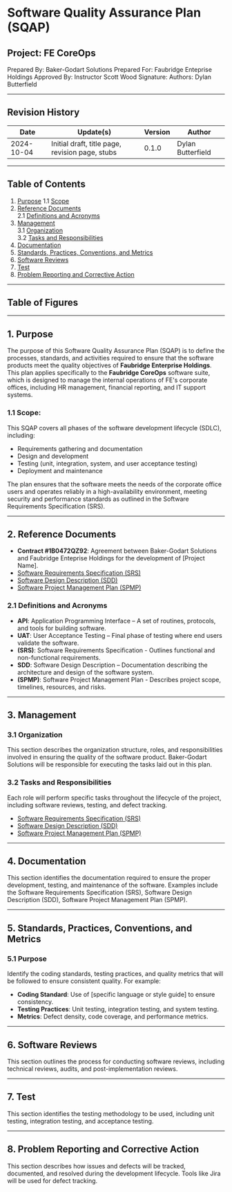 # Software Quality Assurance Plan (SQAP)

## Project: FE CoreOps
Prepared By: Baker-Godart Solutions
Prepared For: Faubridge Enteprise Holdings
Approved By: Instructor Scott Wood
        Signature: 
Authors: Dylan Butterfield

---

## Revision History

| Date       | Update(s)                                    | Version | Author        |
|------------|----------------------------------------------|---------|---------------|
| 2024-10-04 | Initial draft, title page, revision page, stubs | 0.1.0   | Dylan Butterfield   |

---

## Table of Contents

1. [Purpose](#1-purpose)
   1.1 [Scope](#11-scope)
2. [Reference Documents](#2-reference-documents)  
   2.1 [Definitions and Acronyms](#21-definitions-and-acronyms)  
3. [Management](#3-management)  
   3.1 [Organization](#31-organization)  
   3.2 [Tasks and Responsibilities](#32-tasks-and-responsibilities)  
4. [Documentation](#4-documentation)  
5. [Standards, Practices, Conventions, and Metrics](#5-standards-practices-conventions-and-metrics)  
6. [Software Reviews](#6-software-reviews)  
7. [Test](#7-test)  
8. [Problem Reporting and Corrective Action](#8-problem-reporting-and-corrective-action)  

---

## Table of Figures


---

## 1. Purpose
The purpose of this Software Quality Assurance Plan (SQAP) is to define the processes, standards, and activities required to ensure that the software products meet the quality objectives of **Faubridge Enterprise Holdings**. This plan applies specifically to the **Faubridge CoreOps** software suite, which is designed to manage the internal operations of FE's corporate offices, including HR management, financial reporting, and IT support systems.

### 1.1 Scope:
This SQAP covers all phases of the software development lifecycle (SDLC), including:
- Requirements gathering and documentation
- Design and development
- Testing (unit, integration, system, and user acceptance testing)
- Deployment and maintenance

The plan ensures that the software meets the needs of the corporate office users and operates reliably in a high-availability environment, meeting security and performance standards as outlined in the Software Requirements Specification (SRS).

---

## 2. Reference Documents

- **Contract #1B0472QZ92**: Agreement between Baker-Godart Solutions and Faubridge Enteprise Holdings for the development of [Project Name].
- [Software Requirements Specification (SRS)](link_to_document)  
- [Software Design Description (SDD)](link_to_document)
- [Software Project Management Plan (SPMP)](link_to_document)

### 2.1 Definitions and Acronyms

- **API**: Application Programming Interface – A set of routines, protocols, and tools for building software.
- **UAT**: User Acceptance Testing – Final phase of testing where end users validate the software.
- **(SRS)**: Software Requirements Specification - Outlines functional and non-functional requirements.
- **SDD**: Software Design Description – Documentation describing the architecture and design of the software system.
- **(SPMP)**: Software Project Management Plan - Describes project scope, timelines, resources, and risks.

---

## 3. Management

### 3.1 Organization
This section describes the organization structure, roles, and responsibilities involved in ensuring the quality of the software product. Baker-Godart Solutions will be responsible for executing the tasks laid out in this plan.

### 3.2 Tasks and Responsibilities
Each role will perform specific tasks throughout the lifecycle of the project, including software reviews, testing, and defect tracking.
- [Software Requirements Specification (SRS)](link_to_document)
- [Software Design Description (SDD)](link_to_document)
- [Software Project Management Plan (SPMP)](link_to_document)

---

## 4. Documentation

This section identifies the documentation required to ensure the proper development, testing, and maintenance of the software. Examples include the Software Requirements Specification (SRS), Software Design Description (SDD), Software Project Management Plan (SPMP).

---

## 5. Standards, Practices, Conventions, and Metrics

### 5.1 Purpose
Identify the coding standards, testing practices, and quality metrics that will be followed to ensure consistent quality. For example:
- **Coding Standard**: Use of [specific language or style guide] to ensure consistency.
- **Testing Practices**: Unit testing, integration testing, and system testing.
- **Metrics**: Defect density, code coverage, and performance metrics.

---

## 6. Software Reviews
This section outlines the process for conducting software reviews, including technical reviews, audits, and post-implementation reviews.

---

## 7. Test
This section identifies the testing methodology to be used, including unit testing, integration testing, and acceptance testing.

---

## 8. Problem Reporting and Corrective Action
This section describes how issues and defects will be tracked, documented, and resolved during the development lifecycle. Tools like Jira will be used for defect tracking.